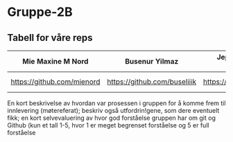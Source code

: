 # Gruppe-2B
## Tabell for våre reps

| Mie Maxine M Nord | Busenur Yilmaz  | Jeppe Stenstadvolden Strømberg | Martin Ore Hovland | Zaher Mordini | heading |
| --- | --- | --- | --- | --- | --- |
| https://github.com/mienord | https://github.com/buseliiik | https://github.com/Jeppess123 |  https://github.com/MartinOHovland | https://github.com/Candle-fly | Skriv URL |


 En kort beskrivelse av hvordan var prosessen i gruppen for å komme frem til innlevering (møtereferat); beskriv også utfordrin!gene, som dere eventuelt fikk; en kort selvevaluering av hvor god forståelse gruppen har om git og Github (kun et tall 1-5, hvor 1 er meget begrenset forståelse og 5 er full forståelse
